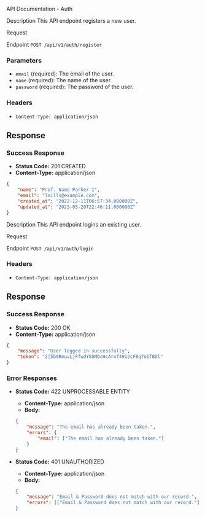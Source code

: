 API Documentation - Auth

Description
This API endpoint registers a new user.

Request

Endpoint
`POST /api/v1/auth/register`

### Parameters

-   `email` (required): The email of the user.
-   `name` (required): The name of the user.
-   `password` (required): The password of the user.

### Headers

-   `Content-Type: application/json`

## Response

### Success Response

-   **Status Code:** 201 CREATED
-   **Content-Type:** application/json

```json
{
    "name": "Prof. Name Parker I",
    "email": "lmills@example.com",
    "created_at": "2022-12-11T06:57:34.000000Z",
    "updated_at": "2023-05-20T22:46:11.000000Z"
}
```

Description
This API endpoint logins an existing user.

Request

Endpoint
`POST /api/v1/auth/login`

### Headers

-   `Content-Type: application/json`

## Response

### Success Response

-   **Status Code:** 200 OK
-   **Content-Type:** application/json

```json
{
    "message": "User logged in successfully",
    "token": "2|5b9RmuvLjFfwdY8GMOcHcArnf4912cFBq7oIfBDl"
}
```

### Error Responses

-   **Status Code:** 422 UNPROCESSABLE ENTITY

    -   **Content-Type:** application/json
    -   **Body:**

    ```json
    {
        "message": "The email has already been taken.",
        "errors": {
            "email": ["The email has already been taken."]
        }
    }
    ```

-   **Status Code:** 401 UNAUTHORIZED
    -   **Content-Type:** application/json
    -   **Body:**
    ```json
    {
        "message": "Email & Password does not match with our record.",
        "errors": [["Email & Password does not match with our record."]]
    }
    ```
